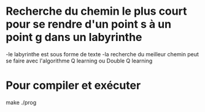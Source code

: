 # Recherche du chemin le plus court pour se rendre d'un point s à un point g dans un labyrinthe
-le labyrinthe est sous forme de texte 
-la recherche du meilleur chemin peut se faire avec l'algorithme Q learning ou Double Q learning
# Pour compiler et exécuter
make 
./prog 
